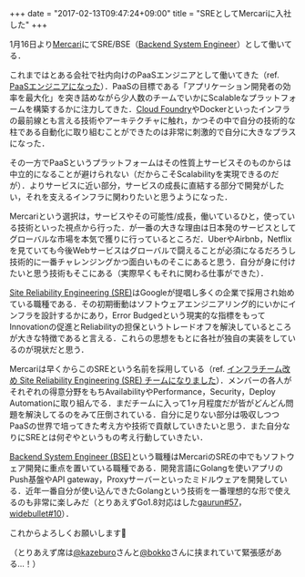 +++
date = "2017-02-13T09:47:24+09:00"
title = "SREとしてMercariに入社した"
+++

1月16日より[Mercari](https://www.mercari.com/)にてSRE/BSE（[Backend System Engineer](https://www.mercari.com/jp/jobs/backend/)）として働いてる．

これまではとある会社で社内向けのPaaSエンジニアとして働いてきた（ref. [PaaSエンジニアになった](http://deeeet.com/writing/2014/11/14/work-as-paas-engineer/)）．PaaSの目標である「アプリケーション開発者の効率を最大化」を突き詰めながら少人数のチームでいかにScalableなプラットフォームを構築するかに注力してきた．[Cloud Foundry](https://www.cloudfoundry.org/)やDockerといったインフラの最前線とも言える技術やアーキテクチャに触れ，かつその中で自分の技術的な柱である自動化に取り組むことができたのは非常に刺激的で自分に大きなプラスになった．

その一方でPaaSというプラットフォームはその性質上サービスそのものからは中立的になることが避けられない（だからこそScalabilityを実現できるのだが）．よりサービスに近い部分，サービスの成長に直結する部分で開発がしたい，それを支えるインフラに関わりたいと思うようになった．

Mercariという選択は，サービスやその可能性/成長，働いているひと，使っている技術といった視点から行った．が一番の大きな理由は日本発のサービスとしてグローバルな市場を本気で獲りに行っているところだ．UberやAirbnb，Netflixを見ていても今後Webサービスはグローバルで闘えることが必須になるだろうし技術的に一番チャレンジングかつ面白いものそこにあると思う．自分が身に付けたいと思う技術もそこにある（実際早くもそれに関わる仕事ができた）．

[Site Reliability Engineering (SRE)](https://landing.google.com/sre/book.html)はGoogleが提唱し多くの企業で採用され始めている職種である．その初期衝動はソフトウェアエンジニアリング的にいかにインフラを設計するかにあり，Error Budgedという現実的な指標をもってInnovationの促進とReliabilityの担保というトレードオフを解決しているところが大きな特徴であると言える．これらの思想をもとに各社が独自の実装をしているのが現状だと思う．

Mercariは早くからこのSREという名前を採用している（ref. [インフラチーム改め Site Reliability Engineering (SRE) チームになりました](http://tech.mercari.com/entry/2015/11/18/153421)）．メンバーの各人がそれぞれの得意分野をもちAvailabilityやPerformance，Security，Deploy Automationに取り組んでる．まだチームに入って1ヶ月程度だが皆がどんどん問題を解決してるのをみて圧倒されている．自分に足りない部分は吸収しつつPaaSの世界で培ってきた考え方や技術で貢献していきたいと思う．また自分なりにSREとは何ぞやというもの考え行動していきたい．

[Backend System Engineer (BSE)](https://www.mercari.com/jp/jobs/backend/)という職種はMercariのSREの中でもソフトウェア開発に重点を置いている職種である．開発言語にGolangを使いアプリのPush基盤やAPI gateway，Proxyサーバーといったミドルウェアを開発している．近年一番自分が使い込んできたGolangという技術を一番理想的な形で使えるのも非常に楽しみだ（とりあえずGo1.8対応はした[gaurun#57](https://github.com/mercari/gaurun/pull/57)，[widebullet#10](https://github.com/mercari/widebullet/pull/10)）．

これからよろしくお願いします🙇

（とりあえず席は[@kazeburo](https://twitter.com/kazeburo)さんと[@bokko](https://twitter.com/cubicdaiya)さんに挟まれていて緊張感がある...！）
